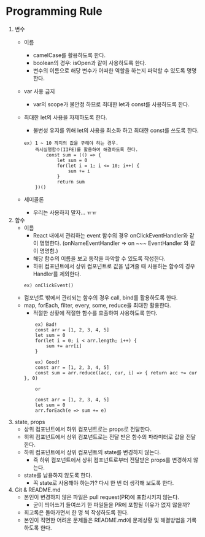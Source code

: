 # Programming Rule

1. 변수
    - 이름
        * camelCase를 활용하도록 한다.
        * boolean의 경우: isOpen과 같이 사용하도록 한다.
        * 변수의 이름으로 해당 변수가 어떠한 역할을 하는지 파악할 수 있도록 명명한다.

    - var 사용 금지
        * var의 scope가 불안정 하므로 최대한 let과 const를 사용하도록 한다.

    - 최대한 let의 사용을 자제하도록 한다.
        * 불변성 유지를 위해 let의 사용을 최소화 하고 최대한 const를 쓰도록 한다.
        ```
        ex) 1 ~ 10 까지의 값을 구해야 하는 경우.
            즉시실행함수(IIFE)를 활용하여 해결하도록 한다.
                const sum = (() => {
                    let sum = 0
                    for(let i = 1; i <= 10; i++) {
                        sum += i
                    }
                    return sum
            })()
        ```
    - 세미콜론
        * 우리는 사용하지 말자... ㅠㅠ
2. 함수
    - 이름
        * React 내에서 관리하는 event 함수의 경우 onClickEventHandler와 같이 명명한다. (onNameEventHandler => on ~~~ EventHandler 와 같이 명명함.)
        * 해당 함수의 이름을 보고 동작을 파악할 수 있도록 작성한다.
        * 하위 컴포넌트에서 상위 컴포넌트로 값을 넘겨줄 때 사용하는 함수의 경우 Handler를 제외한다.
        ```
        ex) onClickEvent()
        ```
    - 컴포넌트 밖에서 관리되는 함수의 경우 call, bind를 활용하도록 한다.
    - map, forEach, filter, every, some, reduce을 최대한 활용한다.
        * 적절한 상황에 적절한 함수를 호출하여 사용하도록 한다.
        ```
            ex) Bad!
            const arr = [1, 2, 3, 4, 5]
            let sum = 0
            for(let i = 0; i < arr.length; i++) {
                sum += arr[i]
            }

            ex) Good!
            const arr = [1, 2, 3, 4, 5]
            const sum = arr.reduce((acc, cur, i) => { return acc += cur }, 0)

            or

            const arr = [1, 2, 3, 4, 5]
            let sum = 0
            arr.forEach(e => sum += e)
        ```
3. state, props
    - 상위 컴포넌트에서 하위 컴포넌트로는 props로 전달한다.
    - 히위 컴포넌트에서 상위 컴포넌트로는 전달 받은 함수의 파라미터로 값을 전달한다.
    - 하위 컴포넌트에서 상위 컴포넌트의 state를 변경하지 않는다.
        * 즉 하위 컴포넌트에서 상위 컴포넌트로부터 전달받은 props를 변경하지 않는다.
    - state를 남용하지 않도록 한다.
        * 꼭 state로 사용해야 하는가? 다시 한 번 더 생각해 보도록 한다.
4. Git & README.md
    - 본인이 변경하지 않은 파일은 pull request(PR)에 포함시키지 않는다.
        * 굳이 띄어쓰기 들여쓰기 한 파일들을 PR에 포함될 이유가 없지 않을까?
    - 회고록은 돌아가면서 한 명 씩 작성하도록 한다.
    - 본인이 직면한 어려운 문제들은 README.md에 문제상황 및 해결방법을 기록하도록 한다.